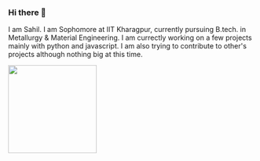 ### Hi there 👋

<!--
**sahil-shubham/sahil-shubham** is a ✨ _special_ ✨ repository because its `README.md` (this file) appears on your GitHub profile.

Here are some ideas to get you started:

- 🔭 I’m currently working on ...
- 🌱 I’m currently learning ...
- 👯 I’m looking to collaborate on ...
- 🤔 I’m looking for help with ...
- 💬 Ask me about ...
- 📫 How to reach me: ...
- 😄 Pronouns: ...
- ⚡ Fun fact: ...
-->

I am Sahil. I am Sophomore at IIT Kharagpur, currently pursuing B.tech. in Metallurgy & Material Engineering.
I am currectly working on a few projects mainly with python and javascript. I am also trying to contribute to other's projects
although nothing big at this time.

<img align="left" height=180em src="https://github-readme-stats.vercel.app/api?username=sahil-shubham&count_private=true&show_icons=true&theme=vue&include_all_commits=true"></img>

